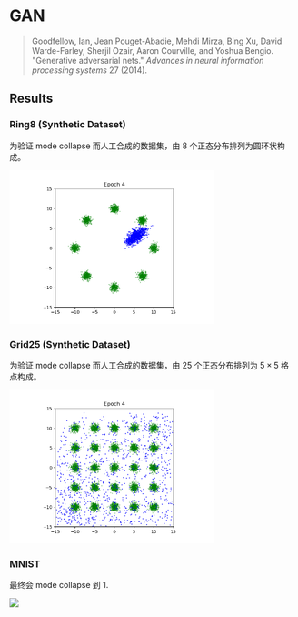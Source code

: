 # GAN

> Goodfellow, Ian, Jean Pouget-Abadie, Mehdi Mirza, Bing Xu, David Warde-Farley, Sherjil Ozair, Aaron Courville, and Yoshua Bengio. "Generative adversarial nets." *Advances in neural information processing systems* 27 (2014).



## Results



### Ring8 (Synthetic Dataset)

为验证 mode collapse 而人工合成的数据集，由 8 个正态分布排列为圆环状构成。

<img src="./assets/ring8_samples.gif" width=360 />

### Grid25 (Synthetic Dataset)

为验证 mode collapse 而人工合成的数据集，由 25 个正态分布排列为 $5\times5$ 格点构成。

<img src="./assets/grid25_samples.gif" width=360 />

### MNIST

最终会 mode collapse 到 1.

<img src="./assets/mnist_samples.gif" width=360 />

